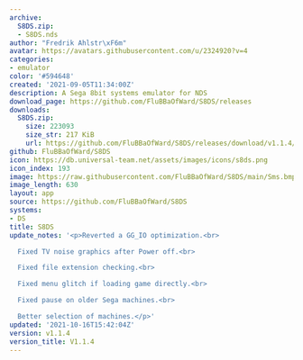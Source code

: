 ```yaml
---
archive:
  S8DS.zip:
  - S8DS.nds
author: "Fredrik Ahlstr\xF6m"
avatar: https://avatars.githubusercontent.com/u/2324920?v=4
categories:
- emulator
color: '#594648'
created: '2021-09-05T11:34:00Z'
description: A Sega 8bit systems emulator for NDS
download_page: https://github.com/FluBBaOfWard/S8DS/releases
downloads:
  S8DS.zip:
    size: 223093
    size_str: 217 KiB
    url: https://github.com/FluBBaOfWard/S8DS/releases/download/v1.1.4/S8DS.zip
github: FluBBaOfWard/S8DS
icon: https://db.universal-team.net/assets/images/icons/s8ds.png
icon_index: 193
image: https://raw.githubusercontent.com/FluBBaOfWard/S8DS/main/Sms.bmp
image_length: 630
layout: app
source: https://github.com/FluBBaOfWard/S8DS
systems:
- DS
title: S8DS
update_notes: '<p>Reverted a GG_IO optimization.<br>

  Fixed TV noise graphics after Power off.<br>

  Fixed file extension checking.<br>

  Fixed menu glitch if loading game directly.<br>

  Fixed pause on older Sega machines.<br>

  Better selection of machines.</p>'
updated: '2021-10-16T15:42:04Z'
version: v1.1.4
version_title: V1.1.4
---
```

